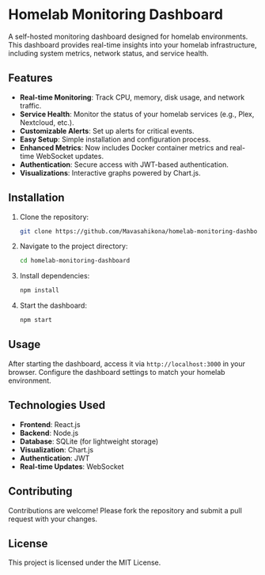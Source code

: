 # Homelab Monitoring Dashboard

A self-hosted monitoring dashboard designed for homelab environments. This dashboard provides real-time insights into your homelab infrastructure, including system metrics, network status, and service health.

## Features

- **Real-time Monitoring**: Track CPU, memory, disk usage, and network traffic.
- **Service Health**: Monitor the status of your homelab services (e.g., Plex, Nextcloud, etc.).
- **Customizable Alerts**: Set up alerts for critical events.
- **Easy Setup**: Simple installation and configuration process.
- **Enhanced Metrics**: Now includes Docker container metrics and real-time WebSocket updates.
- **Authentication**: Secure access with JWT-based authentication.
- **Visualizations**: Interactive graphs powered by Chart.js.

## Installation

1. Clone the repository:
   ```bash
   git clone https://github.com/Mavasahikona/homelab-monitoring-dashboard.git
   ```
2. Navigate to the project directory:
   ```bash
   cd homelab-monitoring-dashboard
   ```
3. Install dependencies:
   ```bash
   npm install
   ```
4. Start the dashboard:
   ```bash
   npm start
   ```

## Usage

After starting the dashboard, access it via `http://localhost:3000` in your browser. Configure the dashboard settings to match your homelab environment.

## Technologies Used

- **Frontend**: React.js
- **Backend**: Node.js
- **Database**: SQLite (for lightweight storage)
- **Visualization**: Chart.js
- **Authentication**: JWT
- **Real-time Updates**: WebSocket

## Contributing

Contributions are welcome! Please fork the repository and submit a pull request with your changes.

## License

This project is licensed under the MIT License.